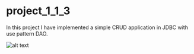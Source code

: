 # project_1_1_3
In this project I have implemented a simple CRUD application in JDBC with use pattern DAO.


![alt text](https://github.com/firsovroman/simple_servlet_solution/raw/master/pictures/123.png)
